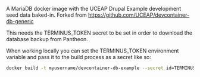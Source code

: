 A MariaDB docker image with the UCEAP Drupal Example development seed data baked-in. Forked from https://github.com/UCEAP/devcontainer-db-generic

This needs the TERMINUS_TOKEN secret to be set in order to download the database backup from Pantheon.

When working locally you can set the TERMINUS_TOKEN environment variable and pass it to the build process as a secret like so:

``` sh
docker build -t myusername/devcontainer-db-example --secret id=TERMINUS_TOKEN .
```
